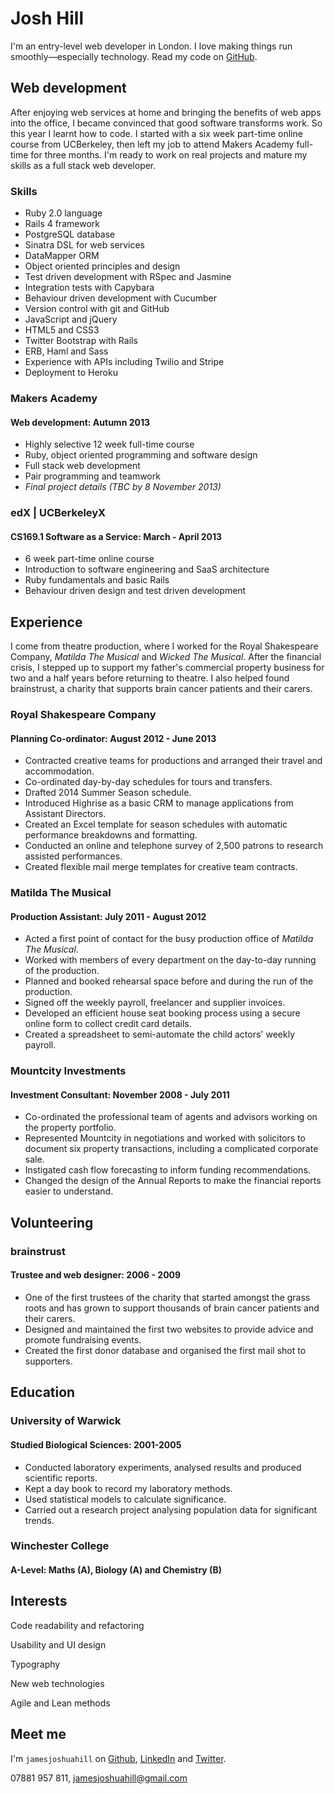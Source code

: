 Josh Hill
=========

I'm an entry-level web developer in London.
I love making things run smoothly&mdash;especially technology.
Read my code on [GitHub].

Web development
---------------

After enjoying web services at home and bringing the benefits of web apps into the office,
I became convinced that good software transforms work. So this year I learnt how to code.
I started with a six week part-time online course from UCBerkeley,
then left my job to attend Makers Academy full-time for three months.
I'm ready to work on real projects and mature my skills as a full stack web developer.

### Skills

  - Ruby 2.0 language
  - Rails 4 framework
  - PostgreSQL database
  - Sinatra DSL for web services
  - DataMapper ORM
  - Object­ oriented principles and design
  - Test­ driven development with RSpec and Jasmine
  - Integration tests with Capybara
  - Behaviour driven development with Cucumber
  - Version control with git and GitHub
  - JavaScript and jQuery
  - HTML5 and CSS3
  - Twitter Bootstrap with Rails
  - ERB, Haml and Sass
  - Experience with APIs including Twilio and Stripe
  - Deployment to Heroku

### Makers Academy
#### Web development: Autumn 2013

  - Highly selective 12 week full-time course
  - Ruby, object oriented programming and software design
  - Full stack web development
  - Pair programming and teamwork
  - _Final project details (TBC by 8 November 2013)_

### edX | UCBerkeleyX
#### CS169.1 Software as a Service: March - April 2013

  - 6 week part-time online course
  - Introduction to software engineering and SaaS architecture
  - Ruby fundamentals and basic Rails
  - Behaviour driven design and test driven development

Experience
----------

I come from theatre production, where I worked for the Royal Shakespeare Company,
_Matilda The Musical_ and _Wicked The Musical_. After the financial crisis,
I stepped up to support my father's commercial property business for two and a half years
before returning to theatre. I also helped found brainstrust, a charity that supports
brain cancer patients and their carers.

### Royal Shakespeare Company
#### Planning Co-ordinator: August 2012 - June 2013

- Contracted creative teams for productions and arranged their travel and accommodation.
- Co-ordinated day-by-day schedules for tours and transfers.
- Drafted 2014 Summer Season schedule.
- Introduced Highrise as a basic CRM to manage applications from Assistant Directors.
- Created an Excel template for season schedules with automatic performance breakdowns and formatting.
- Conducted an online and telephone survey of 2,500 patrons to research assisted performances.
- Created flexible mail merge templates for creative team contracts.

### Matilda The Musical
#### Production Assistant: July 2011 - August 2012

  - Acted a first point of contact for the busy production office of _Matilda The Musical_.
  - Worked with members of every department on the day-to-day running of the production.
  - Planned and booked rehearsal space before and during the run of the production.
  - Signed off the weekly payroll, freelancer and supplier invoices.
  - Developed an efficient house seat booking process using a secure online form to collect credit card details.
  - Created a spreadsheet to semi-automate the child actors' weekly payroll.

### Mountcity Investments
#### Investment Consultant: November 2008 - July 2011

  - Co-ordinated the professional team of agents and advisors working on the property portfolio.
  - Represented Mountcity in negotiations and worked with solicitors to document six property transactions,
including a complicated corporate sale.
  - Instigated cash flow forecasting to inform funding recommendations.
  - Changed the design of the Annual Reports to make the financial reports easier to understand.

Volunteering
------------

### brainstrust
#### Trustee and web designer: 2006 - 2009

  - One of the first trustees of the charity that started amongst the grass roots and has grown to support thousands of brain cancer patients and their carers.
  - Designed and maintained the first two websites to provide advice and promote fundraising events.
  - Created the first donor database and organised the first mail shot to supporters.

Education
---------

### University of Warwick
#### Studied Biological Sciences: 2001-2005

  - Conducted laboratory experiments, analysed results and produced scientific reports.
  - Kept a day book to record my laboratory methods.
  - Used statistical models to calculate significance.
  - Carried out a research project analysing population data for significant trends.

### Winchester College
#### A-Level: Maths (A), Biology (A) and Chemistry (B)

Interests
---------

Code readability and refactoring

Usability and UI design

Typography

New web technologies

Agile and Lean methods

Meet me
-------
I'm `jamesjoshuahill` on [Github], [LinkedIn] and [Twitter].

07881 957 811,
[jamesjoshuahill@gmail.com]

  [jamesjoshuahill@gmail.com]: mailto:jamesjoshuahill@gmail.com
  [GitHub]: https://github.com/jamesjoshuahill
  [LinkedIn]: http://linkedin.com/in/jamesjoshuahill
  [Twitter]: http://twitter.com/jamesjoshuahill
  [Tumblr]: http://jamesjoshuahill.tumblr.com
